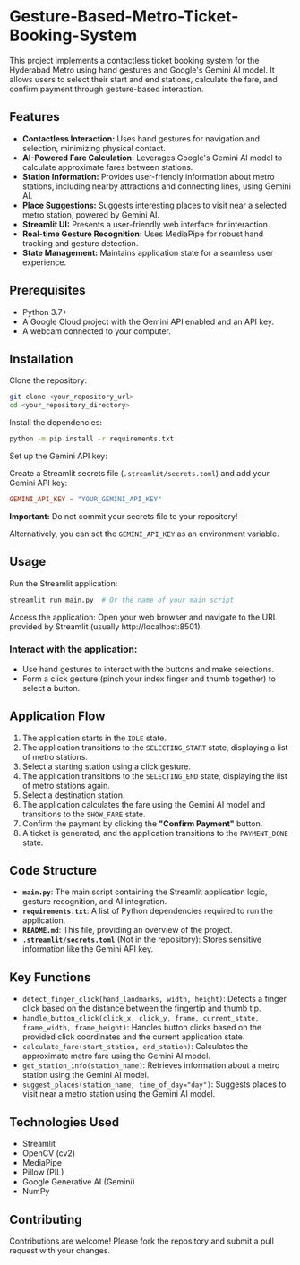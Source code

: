 # Gesture-Based-Metro-Ticket-Booking-System

This project implements a contactless ticket booking system for the Hyderabad Metro using hand gestures and Google's Gemini AI model. It allows users to select their start and end stations, calculate the fare, and confirm payment through gesture-based interaction.

## Features
- **Contactless Interaction:** Uses hand gestures for navigation and selection, minimizing physical contact.
- **AI-Powered Fare Calculation:** Leverages Google's Gemini AI model to calculate approximate fares between stations.
- **Station Information:** Provides user-friendly information about metro stations, including nearby attractions and connecting lines, using Gemini AI.
- **Place Suggestions:** Suggests interesting places to visit near a selected metro station, powered by Gemini AI.
- **Streamlit UI:** Presents a user-friendly web interface for interaction.
- **Real-time Gesture Recognition:** Uses MediaPipe for robust hand tracking and gesture detection.
- **State Management:** Maintains application state for a seamless user experience.

## Prerequisites
- Python 3.7+
- A Google Cloud project with the Gemini API enabled and an API key.
- A webcam connected to your computer.

## Installation
Clone the repository:
```bash
git clone <your_repository_url>
cd <your_repository_directory>
```
Install the dependencies:
```bash
python -m pip install -r requirements.txt
```
Set up the Gemini API key:

Create a Streamlit secrets file (`.streamlit/secrets.toml`) and add your Gemini API key:
```toml
GEMINI_API_KEY = "YOUR_GEMINI_API_KEY"
```
**Important:** Do not commit your secrets file to your repository!

Alternatively, you can set the `GEMINI_API_KEY` as an environment variable.

## Usage
Run the Streamlit application:
```bash
streamlit run main.py  # Or the name of your main script
```
Access the application: Open your web browser and navigate to the URL provided by Streamlit (usually http://localhost:8501).

### Interact with the application:
- Use hand gestures to interact with the buttons and make selections.
- Form a click gesture (pinch your index finger and thumb together) to select a button.

## Application Flow
1. The application starts in the `IDLE` state.
2. The application transitions to the `SELECTING_START` state, displaying a list of metro stations.
3. Select a starting station using a click gesture.
4. The application transitions to the `SELECTING_END` state, displaying the list of metro stations again.
5. Select a destination station.
6. The application calculates the fare using the Gemini AI model and transitions to the `SHOW_FARE` state.
7. Confirm the payment by clicking the **"Confirm Payment"** button.
8. A ticket is generated, and the application transitions to the `PAYMENT_DONE` state.

## Code Structure
- **`main.py`**: The main script containing the Streamlit application logic, gesture recognition, and AI integration.
- **`requirements.txt`**: A list of Python dependencies required to run the application.
- **`README.md`**: This file, providing an overview of the project.
- **`.streamlit/secrets.toml`** (Not in the repository): Stores sensitive information like the Gemini API key.

## Key Functions
- `detect_finger_click(hand_landmarks, width, height)`: Detects a finger click based on the distance between the fingertip and thumb tip.
- `handle_button_click(click_x, click_y, frame, current_state, frame_width, frame_height)`: Handles button clicks based on the provided click coordinates and the current application state.
- `calculate_fare(start_station, end_station)`: Calculates the approximate metro fare using the Gemini AI model.
- `get_station_info(station_name)`: Retrieves information about a metro station using the Gemini AI model.
- `suggest_places(station_name, time_of_day="day")`: Suggests places to visit near a metro station using the Gemini AI model.

## Technologies Used
- Streamlit
- OpenCV (cv2)
- MediaPipe
- Pillow (PIL)
- Google Generative AI (Gemini)
- NumPy

## Contributing
Contributions are welcome! Please fork the repository and submit a pull request with your changes.

